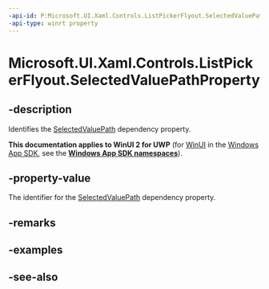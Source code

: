 ```yaml
---
-api-id: P:Microsoft.UI.Xaml.Controls.ListPickerFlyout.SelectedValuePathProperty
-api-type: winrt property
---
```


<!-- Property syntax
public Windows.UI.Xaml.DependencyProperty SelectedValuePathProperty { get; }
-->

# Microsoft.UI.Xaml.Controls.ListPickerFlyout.SelectedValuePathProperty

## -description
Identifies the [SelectedValuePath](listpickerflyout_selectedvaluepath.md) dependency property.

**This documentation applies to WinUI 2 for UWP** (for [WinUI](/windows/apps/winui/winui3/) in the [Windows App SDK](/windows/apps/windows-app-sdk/), see the **[Windows App SDK namespaces](/windows/windows-app-sdk/api/winrt/)**).

## -property-value
The identifier for the [SelectedValuePath](listpickerflyout_selectedvaluepath.md) dependency property.

## -remarks

## -examples

## -see-also
